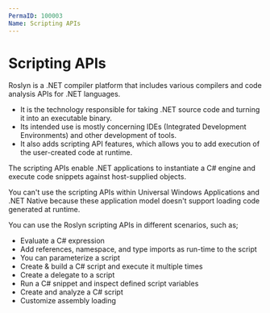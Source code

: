 ```yaml
---
PermaID: 100003
Name: Scripting APIs
---
```


# Scripting APIs


Roslyn is a .NET compiler platform that includes various compilers and code analysis APIs for .NET languages. 

 - It is the technology responsible for taking .NET source code and turning it into an executable binary. 
 - Its intended use is mostly concerning IDEs (Integrated Development Environments) and other development of tools. 
 - It also adds scripting API features, which allows you to add execution of the user-created code at runtime. 

The scripting APIs enable .NET applications to instantiate a C# engine and execute code snippets against host-supplied objects. 

You can't use the scripting APIs within Universal Windows Applications and .NET Native because these application model doesn't support loading code generated at runtime.

You can use the Roslyn scripting APIs in different scenarios, such as;

 - Evaluate a C# expression
 - Add references, namespace, and type imports as run-time to the script
 - You can parameterize a script
 - Create & build a C# script and execute it multiple times
 - Create a delegate to a script
 - Run a C# snippet and inspect defined script variables
 - Create and analyze a C# script
 - Customize assembly loading

